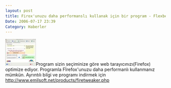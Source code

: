 ```yaml
---
layout: post
title: Firox'unuzu daha performanslı kullanak için bir program - Flexbeta Firetweaker
Date: 2006-07-17 23:39
Category: Haberler
---
```


![scr1.jpg][]Program sizin seçiminize göre web tarayıcınızı(Firefox)
optimize ediyor. Programla Fİrefox'unuzu daha performanlı kullanmanız
mümkün. Ayrıntılı bilgi ve programı indirmek için http://www.emilsoft.net/products/firetweaker.php

  [scr1.jpg]: /images/scr1.thumbnail.jpg
